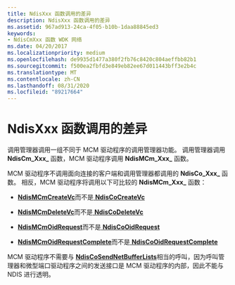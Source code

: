 ```yaml
---
title: NdisXxx 函数调用的差异
description: NdisXxx 函数调用的差异
ms.assetid: 967ad913-24ca-4f05-b10b-1daa88845ed3
keywords:
- NdisCmXxx 函数 WDK 网络
ms.date: 04/20/2017
ms.localizationpriority: medium
ms.openlocfilehash: de9935d1477a380f2fb76c8420c804aeffbb82b1
ms.sourcegitcommit: f500ea2fbfd3e849eb82ee67d011443bff3e2b4c
ms.translationtype: MT
ms.contentlocale: zh-CN
ms.lasthandoff: 08/31/2020
ms.locfileid: "89217664"
---
```

# <a name="differences-in-calls-to-ndisxxx-functions"></a>NdisXxx 函数调用的差异





调用管理器调用一组不同于 MCM 驱动程序的调用管理器功能。 调用管理器调用 **NdisCm_Xxx_** 函数，MCM 驱动程序调用 **NdisMCm_Xxx_** 函数。

MCM 驱动程序不调用面向连接的客户端和调用管理器都调用的 **NdisCo_Xxx_** 函数。 相反，MCM 驱动程序将调用以下可比较的 **NdisMCm_Xxx_** 函数：

-   [**NdisMCmCreateVc**](/windows-hardware/drivers/ddi/ndis/nf-ndis-ndismcmcreatevc)而不是[ **NdisCoCreateVc**](/windows-hardware/drivers/ddi/ndis/nf-ndis-ndiscocreatevc)

-   [**NdisMCmDeleteVc**](/windows-hardware/drivers/ddi/ndis/nf-ndis-ndismcmdeletevc)而不是[ **NdisCoDeleteVc**](/windows-hardware/drivers/ddi/ndis/nf-ndis-ndiscodeletevc)

-   [**NdisMCmOidRequest**](/windows-hardware/drivers/ddi/ndis/nf-ndis-ndismcmoidrequest)而不是[ **NdisCoOidRequest**](/windows-hardware/drivers/ddi/ndis/nf-ndis-ndiscooidrequest)

-   [**NdisMCmOidRequestComplete**](/windows-hardware/drivers/ddi/ndis/nf-ndis-ndismcmoidrequestcomplete)而不是[ **NdisCoOidRequestComplete**](/windows-hardware/drivers/ddi/ndis/nf-ndis-ndiscooidrequestcomplete)

MCM 驱动程序不需要与 [**NdisCoSendNetBufferLists**](/windows-hardware/drivers/ddi/ndis/nf-ndis-ndiscosendnetbufferlists)相当的呼叫，因为呼叫管理器和微型端口驱动程序之间的发送接口是 MCM 驱动程序的内部，因此不能与 NDIS 进行透明。

 

